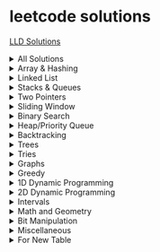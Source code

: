 # leetcode solutions
[LLD Solutions](https://github.com/HopefulRational/leetcode/tree/main/LLD-Codes)
<details>
  Total : 49  
<summary>All Solutions</summary>

| Problem     | Solution   |
|-------------|------------|
[Encode and Decode Strings (Medium) - NeetCode](https://neetcode.io/problems/string-encode-and-decode)|[Solution](https://github.com/HopefulRational/leetcode/blob/main/cpp/NC-Encode-And-Decode-Strings.md)|
[Maximum sum of Non-adjacent nodes (Medium) - GFG](https://www.geeksforgeeks.org/problems/maximum-sum-of-non-adjacent-nodes/1)|[Solution](https://github.com/HopefulRational/leetcode/blob/main/cpp/GFG-maximum-sum-of-non-adjacent-nodes.md)|
[3. Longest Substring Without Repeating Characters (Medium)](https://leetcode.com/problems/longest-substring-without-repeating-characters/)|[Solution](https://github.com/HopefulRational/leetcode/blob/main/cpp/LC-0003-Longest-Substring-without-Repeating-Characters.md)|
[4. Median of Two Sorted Arrays (Hard)](https://leetcode.com/problems/median-of-two-sorted-arrays/)|[Solution](https://github.com/HopefulRational/leetcode/blob/main/cpp/LC-0004-Median-of-Two-Sorted-Arrays.md)|
[11. Container With Most Water (Medium)](https://leetcode.com/problems/container-with-most-water/)|[Solution](https://github.com/HopefulRational/leetcode/blob/main/cpp/LC-0011-Container-With-Most-Water.md)|
[22. Generate Parentheses (Medium)](https://leetcode.com/problems/generate-parentheses/)|[Solution](https://github.com/HopefulRational/leetcode/blob/main/cpp/LC-0022-Generate-Parenthesis.md)|
[36. Valid Sudoku (Medium)](https://leetcode.com/problems/valid-sudoku/)|[Solution](https://github.com/HopefulRational/leetcode/blob/main/cpp/LC-0036-Valid-Sudoku.md)|
[39. Combination Sum (Medium)](https://leetcode.com/problems/combination-sum/)|[Solution](https://github.com/HopefulRational/leetcode/blob/main/cpp/LC-0039-Combination-Sum.md)|
[42. Trapping Rain Water (Hard)](https://leetcode.com/problems/trapping-rain-water/)|[Solution](https://github.com/HopefulRational/leetcode/blob/main/cpp/LC-0042-Trapping-Rain-Water.md)|
[49. Group Anagrams (Medium)](https://leetcode.com/problems/group-anagrams/)|[Solution](https://github.com/HopefulRational/leetcode/blob/main/cpp/LC-0049-Group-Anagrams.md)|
[74. Search a 2D Matrix (Medium)](https://leetcode.com/problems/search-a-2d-matrix/)|[Solution](https://github.com/HopefulRational/leetcode/blob/main/cpp/LC-0074-Search-a-2D-Matrix.md)|
[76. Minimum Window Substring (Hard)](https://leetcode.com/problems/minimum-window-substring/)|[Soltion](https://github.com/HopefulRational/leetcode/blob/main/cpp/LC-0076-Minimum-Window-Substring.md)|
[78. Subsets (Medium)](https://leetcode.com/problems/subsets/)|[Solution](https://github.com/HopefulRational/leetcode/blob/main/cpp/LC-0078-Subsets.md)|
[81. Search in Rotated Sorted Array II (Medium)](https://leetcode.com/problems/search-in-rotated-sorted-array-ii/)|[Solution](https://github.com/HopefulRational/leetcode/blob/main/cpp/LC-0081-Search-in-Rotated-Sorted-Array-II.md)|
[84. Largest Rectangle in Histogram (Hard)](https://leetcode.com/problems/largest-rectangle-in-histogram/)|[Solution](https://github.com/HopefulRational/leetcode/blob/main/cpp/LC-0084-Largest-Rectangle-in-Histogram.md)|
[121. Best Time to Buy and Sell Stock (Easy)](https://leetcode.com/problems/best-time-to-buy-and-sell-stock/)|[Solution](https://github.com/HopefulRational/leetcode/blob/main/cpp/LC-0121-Best-Time-To-Buy-And-Sell-Stock.md)|
[124. Binary Tree Maximum Path Sum (Hard)](https://leetcode.com/problems/binary-tree-maximum-path-sum/)|[Solution](https://github.com/HopefulRational/leetcode/blob/main/cpp/LC-0124-Binary-Tree-Maximum-Path-Sum.md)|
[125. Valid Palindrome (Easy)](https://leetcode.com/problems/valid-palindrome/)|[Solution](https://github.com/HopefulRational/leetcode/blob/main/cpp/LC-0125-Valid-Palindrome.md)|
[128. Longest Consecutive Sequence (Medium)](https://leetcode.com/problems/longest-consecutive-sequence/)|[Solution](https://github.com/HopefulRational/leetcode/blob/main/cpp/LC-0128-Longest-Consecutive-Sequence.md)|
[130. Surrounded Regions (Medium)](https://leetcode.com/problems/surrounded-regions/)|[Solution](https://github.com/HopefulRational/leetcode/blob/main/cpp/LC-0130-Surrounded-Regions.md)|
[133. Clone Graph (Medium)](https://leetcode.com/problems/clone-graph/)|[Solution](https://github.com/HopefulRational/leetcode/blob/main/cpp/LC-0133-Clone-Graph.md)|
[153. Find Minimum in Rotated Sorted Array(Medium)](https://leetcode.com/problems/find-minimum-in-rotated-sorted-array/)|[Solution](https://github.com/HopefulRational/leetcode/blob/main/cpp/LC-0153-Find-Minimum-in-Rotated-Sorted-Array.md)|
[155. Min Stack (Medium)](https://leetcode.com/problems/min-stack/)|[Solution](https://github.com/HopefulRational/leetcode/blob/main/cpp/LC-0155-Min-Stack.md)|
[206. Reverse Linked List (Easy)](https://leetcode.com/problems/reverse-linked-list/)|[Solution](https://github.com/HopefulRational/leetcode/blob/main/cpp/LC-0206-Reverse-Linked-List.md)|
[235. Lowest Common Ancestor of a Binary Search Tree](https://leetcode.com/problems/lowest-common-ancestor-of-a-binary-search-tree/)|[Solution](https://github.com/HopefulRational/leetcode/blob/main/cpp/LC-0235-Lowest-Common-Ancestor-BST.md)|
[239. Sliding Window Maximum (Hard)](https://leetcode.com/problems/sliding-window-maximum/)|[Solution](https://github.com/HopefulRational/leetcode/blob/main/cpp/LC-0239-Sliding-Window-Maximum.md)|
[242. Valid Anagram (Easy)](https://leetcode.com/problems/valid-anagram/)|[Solution](https://github.com/HopefulRational/leetcode/blob/main/cpp/LC-0242-Valid-nagram.md)|
[257. Binary Tree Paths (Easy)](https://leetcode.com/problems/binary-tree-paths/)|[Soluiton](https://github.com/HopefulRational/leetcode/blob/main/cpp/LC-0257-Binary-Tree-Paths.md)|
[424. Longest Repeating Character Replacement (Medium)](https://leetcode.com/problems/longest-repeating-character-replacement/)|[Solution](https://github.com/HopefulRational/leetcode/blob/main/cpp/LC-0424-Longest-Repeating-Character-Replacement.md)|
[515. Find Largest Value in Each Tree Row (Medium)](https://leetcode.com/problems/find-largest-value-in-each-tree-row/)|[Solution](https://github.com/HopefulRational/leetcode/blob/main/cpp/LC-0515-Largest-Value-in-Each-Tree-Row.md)|
[543. Diameter of Binary Tree (Easy)](https://leetcode.com/problems/diameter-of-binary-tree/)|[Solution](https://github.com/HopefulRational/leetcode/blob/main/cpp/LC-0543-Diameter-of-Binary-Tree.md)|
[559. Maximum Depth of N-ary Tree (Easy)](https://leetcode.com/problems/maximum-depth-of-n-ary-tree/)|[Solution](https://github.com/HopefulRational/leetcode/blob/main/cpp/LC-0559-Maximum-Depth-of-N-ary-Tree.md)|
[567. Permutation in String (Medium)](https://leetcode.com/problems/permutation-in-string/)|[Solution](https://github.com/HopefulRational/leetcode/blob/main/cpp/LC-0567-Permutation-in-String.md)|
[684. Redundant Connection (Medium)](https://leetcode.com/problems/redundant-connection/)|[Solution](https://github.com/HopefulRational/leetcode/blob/main/cpp/LC-0684-Redundant-Connection.md)|
[704. Binary Search (Easy)](https://leetcode.com/problems/binary-search/)|[Solution](https://github.com/HopefulRational/leetcode/blob/main/cpp/LC-0704-Binary-Search.md)|
[808. Soup Servings (Medium)](https://leetcode.com/problems/soup-servings/)|[Solution](https://github.com/HopefulRational/leetcode/blob/main/cpp/LC-0808-Soup-Savings.md)|
[865. Smallest Subtree with all the Deepest Nodes (Medium)](https://leetcode.com/problems/smallest-subtree-with-all-the-deepest-nodes/)|[Solution](https://github.com/HopefulRational/leetcode/blob/main/cpp/LC-0865-Smallest-Subtree-with-all-the-Deepest-Nodes.md)|
[853. Car Fleet (Medium)](https://leetcode.com/problems/car-fleet/)|[Solution](https://github.com/HopefulRational/leetcode/blob/main/cpp/LC-0853-Car-Fleet.md)|
[875. Koko Eating Bananas (Medium)](https://leetcode.com/problems/koko-eating-bananas/)|[Solution](https://github.com/HopefulRational/leetcode/blob/main/cpp/LC-0875-Koko-Eating-Bananas.md)|
[930. Binary Subarrays With Sum (Medium)](https://leetcode.com/problems/binary-subarrays-with-sum/)|[Solution](https://github.com/HopefulRational/leetcode/blob/main/cpp/LC-0930-Binary-Subarrays-with-Sum.md)|
[968. Binary Tree Cameras (Hard)](https://leetcode.com/problems/binary-tree-cameras/)|[Solution](https://github.com/HopefulRational/leetcode/blob/main/cpp/LC-0968-Binary-Tree-Cameras.md)|
[979. Distribute Coins in Binary Tree (Medium)](https://leetcode.com/problems/distribute-coins-in-binary-tree/)|[Solution](https://github.com/HopefulRational/leetcode/blob/main/cpp/LC-0979-Distribute-Coins-in-Binary-Tree.md)|
[981. Time Based Key-Value Store (Medium)](https://leetcode.com/problems/time-based-key-value-store/)|[Solution](https://github.com/HopefulRational/leetcode/blob/main/cpp/LC-0981-Time-Based-Key-Value-Store.md)|
[988. Smallest String Starting From Leaf (Medium)](https://leetcode.com/problems/smallest-string-starting-from-leaf/)|[Solution](https://github.com/HopefulRational/leetcode/blob/main/cpp/LC-0988-Smallest-String-Starting-From-Leaf.md)|
[990. Satisfiability of Equality Equations (Medium)](https://leetcode.com/problems/satisfiability-of-equality-equations/)|[Solution](https://github.com/HopefulRational/leetcode/blob/main/cpp/LC-0990-Satisfiability-of-Equality-Equations.md)|
[994. Rotting Oranges (Medium)](https://leetcode.com/problems/rotting-oranges/)|[Solution](https://github.com/HopefulRational/leetcode/blob/main/cpp/LC-0994-Rotting-Oranges.md)|
[1034. Coloring A Border (Medium)](https://leetcode.com/problems/coloring-a-border/)|[Solution](https://github.com/HopefulRational/leetcode/blob/main/cpp/LC-1034-Coloring-A-Border.md)|
[1080. Insufficient Nodes in Root to Leaf Paths (Medium)](https://leetcode.com/problems/insufficient-nodes-in-root-to-leaf-paths/)|[Solution](https://github.com/HopefulRational/leetcode/blob/main/cpp/LC-1080-Insufficient-Nodes-in-Root-to-Leaf-Paths.md)|
[1559. Detect Cycles in 2D Grid (Medium)](https://leetcode.com/problems/detect-cycles-in-2d-grid/)|[Solution](https://github.com/HopefulRational/leetcode/blob/main/cpp/LC-1559-Detect-Cycles-in-2D-Grid.md)|


</details>

<!--------------------------------------------------------------------------------------------->
<!-------------------------------------- ARRAY & HASHING -------------------------------------->
<!--------------------------------------------------------------------------------------------->
<details>
<summary>Array & Hashing</summary>

| Num       | Problem     | Solution   |
|-----------|-------------|------------|
|1|[981. Time Based Key-Value Store (Medium)](https://leetcode.com/problems/time-based-key-value-store/)|[Solution](https://github.com/HopefulRational/leetcode/blob/main/cpp/LC-0981-Time-Based-Key-Value-Store.md)|
|2|[242. Valid Anagram (Easy)](https://leetcode.com/problems/valid-anagram/)|[Solution](https://github.com/HopefulRational/leetcode/blob/main/cpp/LC-0242-Valid-nagram.md)|
|3|[49. Group Anagrams (Medium)](https://leetcode.com/problems/group-anagrams/)|[Solution](https://github.com/HopefulRational/leetcode/blob/main/cpp/LC-0049-Group-Anagrams.md)|
|4|[Encode and Decode Strings (Medium) - NeetCode](https://neetcode.io/problems/string-encode-and-decode)|[Solution](https://github.com/HopefulRational/leetcode/blob/main/cpp/NC-Encode-And-Decode-Strings.md)|
|5|[36. Valid Sudoku (Medium)](https://leetcode.com/problems/valid-sudoku/)|[Solution](https://github.com/HopefulRational/leetcode/blob/main/cpp/LC-0036-Valid-Sudoku.md)|
|6|[128. Longest Consecutive Sequence (Medium)](https://leetcode.com/problems/longest-consecutive-sequence/)|[Solution](https://github.com/HopefulRational/leetcode/blob/main/cpp/LC-0128-Longest-Consecutive-Sequence.md)|
|7|[853. Car Fleet (Medium)](https://leetcode.com/problems/car-fleet/)|[Solution](https://github.com/HopefulRational/leetcode/blob/main/cpp/LC-0853-Car-Fleet.md)|

</details>

<!--------------------------------------------------------------------------------------------->
<!---------------------------------------- LINKED LIST ---------------------------------------->
<!--------------------------------------------------------------------------------------------->
<details>
<summary>Linked List</summary>

| Num       | Problem     | Solution   |
|-----------|-------------|------------|
|1|[206. Reverse Linked List (Easy)](https://leetcode.com/problems/reverse-linked-list/)|[Solution](https://github.com/HopefulRational/leetcode/blob/main/cpp/LC-0206-Reverse-Linked-List.md)|

</details>

<!--------------------------------------------------------------------------------------------->
<!-------------------------------------- STACKS & QUEUES -------------------------------------->
<!--------------------------------------------------------------------------------------------->
<details>
<summary>Stacks & Queues</summary>

| Num       | Problem     | Solution   |
|-----------|-------------|------------|
|1|[155. Min Stack (Medium)](https://leetcode.com/problems/min-stack/)|[Solution](https://github.com/HopefulRational/leetcode/blob/main/cpp/LC-0155-Min-Stack.md)|
|2|[22. Generate Parentheses (Medium)](https://leetcode.com/problems/generate-parentheses/)|[Solution](https://github.com/HopefulRational/leetcode/blob/main/cpp/LC-0022-Generate-Parenthesis.md)|
|3|[84. Largest Rectangle in Histogram (Hard)](https://leetcode.com/problems/largest-rectangle-in-histogram/)|[Solution](https://github.com/HopefulRational/leetcode/blob/main/cpp/LC-0084-Largest-Rectangle-in-Histogram.md)|

</details>

<!--------------------------------------------------------------------------------------------->
<!--------------------------------------- TWO POINTERS ---------------------------------------->
<!--------------------------------------------------------------------------------------------->
<details>
<summary>Two Pointers</summary>

| Num       | Problem     | Solution   |
|-----------|-------------|------------|
|1|[125. Valid Palindrome (Easy)](https://leetcode.com/problems/valid-palindrome/)|[Solution](https://github.com/HopefulRational/leetcode/blob/main/cpp/LC-0125-Valid-Palindrome.md)|
|2|[11. Container With Most Water (Medium)](https://leetcode.com/problems/container-with-most-water/)|[Solution](https://github.com/HopefulRational/leetcode/blob/main/cpp/LC-0011-Container-With-Most-Water.md)|
|3|[42. Trapping Rain Water (Hard)](https://leetcode.com/problems/trapping-rain-water/)|[Solution](https://github.com/HopefulRational/leetcode/blob/main/cpp/LC-0042-Trapping-Rain-Water.md)|

</details>

<!--------------------------------------------------------------------------------------------->
<!-------------------------------------- SLIDING WINDOW --------------------------------------->
<!--------------------------------------------------------------------------------------------->
<details>
<summary>Sliding Window</summary>

| Num       | Problem     | Solution   |
|-----------|-------------|------------|
|1|[930. Binary Subarrays With Sum (Medium)](https://leetcode.com/problems/binary-subarrays-with-sum/)|[Solution](https://github.com/HopefulRational/leetcode/blob/main/cpp/LC-0930-Binary-Subarrays-with-Sum.md)|
|2|[121. Best Time to Buy and Sell Stock (Easy)](https://leetcode.com/problems/best-time-to-buy-and-sell-stock/)|[Solution](https://github.com/HopefulRational/leetcode/blob/main/cpp/LC-0121-Best-Time-To-Buy-And-Sell-Stock.md)|
|3|[3. Longest Substring Without Repeating Characters (Medium)](https://leetcode.com/problems/longest-substring-without-repeating-characters/)|[Solution](https://github.com/HopefulRational/leetcode/blob/main/cpp/LC-0003-Longest-Substring-without-Repeating-Characters.md)|
|4|[424. Longest Repeating Character Replacement (Medium)](https://leetcode.com/problems/longest-repeating-character-replacement/)|[Solution](https://github.com/HopefulRational/leetcode/blob/main/cpp/LC-0424-Longest-Repeating-Character-Replacement.md)|
|5|[567. Permutation in String (Medium)](https://leetcode.com/problems/permutation-in-string/)|[Solution](https://github.com/HopefulRational/leetcode/blob/main/cpp/LC-0567-Permutation-in-String.md)|
|6|[76. Minimum Window Substring (Hard)](https://leetcode.com/problems/minimum-window-substring/)|[Soltion](https://github.com/HopefulRational/leetcode/blob/main/cpp/LC-0076-Minimum-Window-Substring.md)|
|7|[239. Sliding Window Maximum (Hard)](https://leetcode.com/problems/sliding-window-maximum/)|[Solution](https://github.com/HopefulRational/leetcode/blob/main/cpp/LC-0239-Sliding-Window-Maximum.md)|

</details>

<!--------------------------------------------------------------------------------------------->
<!--------------------------------------- BINARY SEARCH --------------------------------------->
<!--------------------------------------------------------------------------------------------->
<details>
<summary>Binary Search</summary>

| Num       | Problem     | Solution   |
|-----------|-------------|------------|
|1|[704. Binary Search (Easy)](https://leetcode.com/problems/binary-search/)|[Solution](https://github.com/HopefulRational/leetcode/blob/main/cpp/LC-0704-Binary-Search.md)|
|2|[74. Search a 2D Matrix (Medium)](https://leetcode.com/problems/search-a-2d-matrix/)|[Solution](https://github.com/HopefulRational/leetcode/blob/main/cpp/LC-0074-Search-a-2D-Matrix.md)|
|3|[875. Koko Eating Bananas (Medium)](https://leetcode.com/problems/koko-eating-bananas/)|[Solution](https://github.com/HopefulRational/leetcode/blob/main/cpp/LC-0875-Koko-Eating-Bananas.md)|
|4|[153. Find Minimum in Rotated Sorted Array(Medium)](https://leetcode.com/problems/find-minimum-in-rotated-sorted-array/)|[Solution](https://github.com/HopefulRational/leetcode/blob/main/cpp/LC-0153-Find-Minimum-in-Rotated-Sorted-Array.md)|
|5|[81. Search in Rotated Sorted Array II (Medium)](https://leetcode.com/problems/search-in-rotated-sorted-array-ii/)|[Solution](https://github.com/HopefulRational/leetcode/blob/main/cpp/LC-0081-Search-in-Rotated-Sorted-Array-II.md)|
|6|[4. Median of Two Sorted Arrays (Hard)](https://leetcode.com/problems/median-of-two-sorted-arrays/)|[Solution](https://github.com/HopefulRational/leetcode/blob/main/cpp/LC-0004-Median-of-Two-Sorted-Arrays.md)|

</details>

<!--------------------------------------------------------------------------------------------->
<!------------------------------------------- HEAPS ------------------------------------------->
<!--------------------------------------------------------------------------------------------->
<details>
<summary>Heap/Priority Queue</summary>

| Num       | Problem     | Solution   |
|-----------|-------------|------------|
| Data 1    | Data 2      | Data 3     |
| More Data | Centered    | Aligned    |

</details>

<!--------------------------------------------------------------------------------------------->
<!--------------------------------------- BACKTRACKING ---------------------------------------->
<!--------------------------------------------------------------------------------------------->
<details>
<summary>Backtracking</summary>

| Num       | Problem     | Solution   |
|-----------|-------------|------------|
|1|[78. Subsets (Medium)](https://leetcode.com/problems/subsets/)|[Solution](https://github.com/HopefulRational/leetcode/blob/main/cpp/LC-0078-Subsets.md)|
|2|[39. Combination Sum (Medium)](https://leetcode.com/problems/combination-sum/)|[Solution](https://github.com/HopefulRational/leetcode/blob/main/cpp/LC-0039-Combination-Sum.md)|

</details>

<!--------------------------------------------------------------------------------------------->
<!------------------------------------------- TREES ------------------------------------------->
<!--------------------------------------------------------------------------------------------->
<details>
<summary>Trees</summary>

| Num       | Problem     | Solution   |
|-----------|-------------|------------|
|1|[865. Smallest Subtree with all the Deepest Nodes (Medium)](https://leetcode.com/problems/smallest-subtree-with-all-the-deepest-nodes/)|[Solution](https://github.com/HopefulRational/leetcode/blob/main/cpp/LC-0865-Smallest-Subtree-with-all-the-Deepest-Nodes.md)|
|2|[257. Binary Tree Paths (Easy)](https://leetcode.com/problems/binary-tree-paths/)|[Soluiton](https://github.com/HopefulRational/leetcode/blob/main/cpp/LC-0257-Binary-Tree-Paths.md)|
|3|[515. Find Largest Value in Each Tree Row (Medium)](https://leetcode.com/problems/find-largest-value-in-each-tree-row/)|[Solution](https://github.com/HopefulRational/leetcode/blob/main/cpp/LC-0515-Largest-Value-in-Each-Tree-Row.md)|
|4|[1080. Insufficient Nodes in Root to Leaf Paths (Medium)](https://leetcode.com/problems/insufficient-nodes-in-root-to-leaf-paths/)|[Solution](https://github.com/HopefulRational/leetcode/blob/main/cpp/LC-1080-Insufficient-Nodes-in-Root-to-Leaf-Paths.md)|
|5|[559. Maximum Depth of N-ary Tree (Easy)](https://leetcode.com/problems/maximum-depth-of-n-ary-tree/)|[Solution](https://github.com/HopefulRational/leetcode/blob/main/cpp/LC-0559-Maximum-Depth-of-N-ary-Tree.md)|
|6|[979. Distribute Coins in Binary Tree (Medium)](https://leetcode.com/problems/distribute-coins-in-binary-tree/)|[Solution](https://github.com/HopefulRational/leetcode/blob/main/cpp/LC-0979-Distribute-Coins-in-Binary-Tree.md)|
|7|[968. Binary Tree Cameras (Hard)](https://leetcode.com/problems/binary-tree-cameras/)|[Solution](https://github.com/HopefulRational/leetcode/blob/main/cpp/LC-0968-Binary-Tree-Cameras.md)|
|8|[988. Smallest String Starting From Leaf (Medium)](https://leetcode.com/problems/smallest-string-starting-from-leaf/)|[Solution](https://github.com/HopefulRational/leetcode/blob/main/cpp/LC-0988-Smallest-String-Starting-From-Leaf.md)|
|9|[543. Diameter of Binary Tree (Easy)](https://leetcode.com/problems/diameter-of-binary-tree/)|[Solution](https://github.com/HopefulRational/leetcode/blob/main/cpp/LC-0543-Diameter-of-Binary-Tree.md)|
|10|[124. Binary Tree Maximum Path Sum (Hard)](https://leetcode.com/problems/binary-tree-maximum-path-sum/)|[Solution](https://github.com/HopefulRational/leetcode/blob/main/cpp/LC-0124-Binary-Tree-Maximum-Path-Sum.md)|
|11|[235. Lowest Common Ancestor of a Binary Search Tree (Medium)](https://leetcode.com/problems/lowest-common-ancestor-of-a-binary-search-tree/)|[Solution](https://github.com/HopefulRational/leetcode/blob/main/cpp/LC-0235-Lowest-Common-Ancestor-BST.md)|
|12|[1034. Coloring A Border (Medium)](https://leetcode.com/problems/coloring-a-border/)|[Solution](https://github.com/HopefulRational/leetcode/blob/main/cpp/LC-1034-Coloring-A-Border.md)|
|13|[Maximum sum of Non-adjacent nodes (Medium) - GFG](https://www.geeksforgeeks.org/problems/maximum-sum-of-non-adjacent-nodes/1)|[Solution](https://github.com/HopefulRational/leetcode/blob/main/cpp/GFG-maximum-sum-of-non-adjacent-nodes.md)|

</details>

<!--------------------------------------------------------------------------------------------->
<!------------------------------------------- TRIES ------------------------------------------->
<!--------------------------------------------------------------------------------------------->
<details>
<summary>Tries</summary>

| Num       | Problem     | Solution   |
|-----------|-------------|------------|
| More Data | Centered    | Aligned    |

</details>

<!--------------------------------------------------------------------------------------------->
<!------------------------------------------ GRAPHS ------------------------------------------->
<!--------------------------------------------------------------------------------------------->
<details>
<summary>Graphs</summary>

| Num       | Problem     | Solution   |
|-----------|-------------|------------|
|1|[130. Surrounded Regions (Medium)](https://leetcode.com/problems/surrounded-regions/)|[Solution](https://github.com/HopefulRational/leetcode/blob/main/cpp/LC-0130-Surrounded-Regions.md)|
|2|[990. Satisfiability of Equality Equations (Medium)](https://leetcode.com/problems/satisfiability-of-equality-equations/)|[Solution](https://github.com/HopefulRational/leetcode/blob/main/cpp/LC-0990-Satisfiability-of-Equality-Equations.md)|
|3|[994. Rotting Oranges (Medium)](https://leetcode.com/problems/rotting-oranges/)|[Solution](https://github.com/HopefulRational/leetcode/blob/main/cpp/LC-0994-Rotting-Oranges.md)|
|4|[1559. Detect Cycles in 2D Grid (Medium)](https://leetcode.com/problems/detect-cycles-in-2d-grid/)|[Solution](https://github.com/HopefulRational/leetcode/blob/main/cpp/LC-1559-Detect-Cycles-in-2D-Grid.md)|
|5|[684. Redundant Connection (Medium)](https://leetcode.com/problems/redundant-connection/)|[Solution](https://github.com/HopefulRational/leetcode/blob/main/cpp/LC-0684-Redundant-Connection.md)|
|6|[133. Clone Graph (Medium)](https://leetcode.com/problems/clone-graph/)|[Solution](https://github.com/HopefulRational/leetcode/blob/main/cpp/LC-0133-Clone-Graph.md)|

</details>

<!--------------------------------------------------------------------------------------------->
<!------------------------------------------ GREEDY ------------------------------------------->
<!--------------------------------------------------------------------------------------------->
<details>
<summary>Greedy</summary>

| Num       | Problem     | Solution   |
|-----------|-------------|------------|
| Data 1    | Data 2      | Data 3     |
| More Data | Centered    | Aligned    |

</details>

<!--------------------------------------------------------------------------------------------->
<!------------------------------------------- 1D DP ------------------------------------------->
<!--------------------------------------------------------------------------------------------->
<details>
<summary>1D Dynamic Programming</summary>

| Num       | Problem     | Solution   |
|-----------|-------------|------------|
| Data 1    | Data 2      | Data 3     |
| More Data | Centered    | Aligned    |

</details>

<!--------------------------------------------------------------------------------------------->
<!------------------------------------------- 2D DP ------------------------------------------->
<!--------------------------------------------------------------------------------------------->
<details>
<summary>2D Dynamic Programming</summary>

| Num       | Problem     | Solution   |
|-----------|-------------|------------|
| 1 | [808. Soup Servings (Medium)](https://leetcode.com/problems/soup-servings/)|[Solution](https://github.com/HopefulRational/leetcode/blob/main/cpp/LC-0808-Soup-Savings.md)|
| More Data | Centered    | Aligned    |

</details>

<details>
<summary>Intervals</summary>

| Num       | Problem     | Solution   |
|-----------|-------------|------------|
| Data 1    | Data 2      | Data 3     |
| More Data | Centered    | Aligned    |

</details>

<details>
<summary>Math and Geometry</summary>

| Num       | Problem     | Solution   |
|-----------|-------------|------------|
| Data 1    | Data 2      | Data 3     |
| More Data | Centered    | Aligned    |

</details>

<details>
<summary>Bit Manipulation</summary>

| Num       | Problem     | Solution   |
|-----------|-------------|------------|
| Data 1    | Data 2      | Data 3     |
| More Data | Centered    | Aligned    |

</details>

<details>
<summary>Miscellaneous</summary>

| Num       | Problem     | Solution   |
|-----------|-------------|------------|
| Data 1    | Data 2      | Data 3     |
| More Data | Centered    | Aligned    |

</details>

<details>
<summary>For New Table</summary>

| Num       | Problem     | Solution   |
|-----------|-------------|------------|
| Data 1    | Data 2      | Data 3     |
| More Data | Centered    | Aligned    |

</details>

